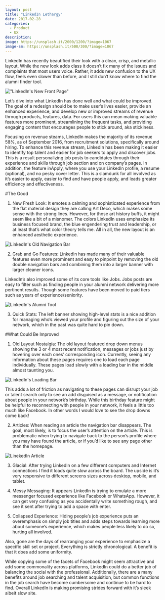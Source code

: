 ```yaml
---
layout: post
title: "LinkedIn Lethargy"
date: 2017-02-28
categories:
  - Product
  - UX
description:
image: https://unsplash.it/2000/1200/?image=1067
image-sm: https://unsplash.it/500/300/?image=1067
---
```

LinkedIn has recently beautified their look with a clean, crisp, and metallic layout. While the new look adds class it doesn’t fix many of the issues and complaints that most users voice. Rather, it adds new confusion to the UX flow, feels even slower than before, and I still don’t know where to find the alumni finder tool.

!["LinkedIn's New Front Page"][1]

Let’s dive into what LinkedIn has done well and what could be improved. The goal of a redesign should be to make user’s lives easier, provide an enhanced experience, and develop new or improved streams of revenue through products, features, data. For users this can mean making valuable features more prominent, streamlining the frequent tasks, and providing engaging content that encourages people to stick around, aka stickiness.

Focusing on revenue steams, LinkedIn makes the majority of its revenue 58%, as of September 2016, from recruitment solutions, specifically around hiring. To enhance this revenue stream, LinkedIn has been making it easier to identify top talent and easier for job seekers to apply and discover jobs. This is a result personalizing job posts to candidates through their experience and skills through job section and on company’s pages. In addition, the feature inApply, where you use your LinkedIn profile, a resume (optional), and no pesky cover letter. This is a slamdunk for all involved as it’s easier to apply, easier to find and have people apply, and leads greater efficiency and effectiveness.  

#The Good

1. New Fresh Look: It emotes a calming and sophisticated experience from the flat material design they are calling Art Deco, which makes some sense with the strong lines. However, for those art history buffs, it might seem like a bit of a misnomer. The colors LinkedIn uses emphasize its business focused brand, the blue engendering trust and leadership, or at least that’s what color theory tells me. All in all, the new layout is an enhanced aesthetic experience.

![LinkedIn's Old Navigation Bar][2]

2. Grab and Go Features: LinkedIn has made many of their valuable features even more prominent and easy to pinpoint by removing the old double navigation bars and combining them into a larger banner with larger cleaner icons.

LinkedIn’s also improved some of its core tools like Jobs. Jobs posts are easy to filter such as finding people in your alumni network delivering more pertinent results. Though some features have been moved to paid tiers such as years of experience/seniority.

![LinkedIn's Alumni Tool][3]

3. Quick Stats: The left banner showing high-level stats is a nice addition for managing who’s viewed your profile and figuring out the size of your network, which in the past was quite hard to pin down.

#What Could Be Improved

1. Old Layout Nostalgia: The old layout featured drop down menus showing the 3 or 4 most recent notification, messages or jobs just by hovering over each ones’ corresponding icon. Currently, seeing any information about these pages requires one to load each page individually. These pages load slowly with a loading bar in the middle almost taunting you.

![LinkedIn's Loading Bar][4]

This adds a lot of friction as navigating to these pages can disrupt your job or talent search only to see an add disguised as a message, or notification about people in your network’s birthday. While this birthday feature might be helpful to reconnecting with people in your network, it feels a little too much like Facebook. In other words I would love to see the drop downs come back!

2. Articles: When reading an article the navigation bar disappears. The goal, most likely, is to focus the user’s attention on the article. This is problematic when trying to navigate back to the person’s profile where you may have found the article, or if you’d like to see any page other than the homepage.

![LinekedIn Article][5]

3. Glacial: After trying LinkedIn on a few different computers and Internet connections I find it loads quite slow across the board. The upside is it’s very responsive to different screens sizes across desktop, mobile, and tablet.

4. Messy Messaging: It appears LinkedIn is trying to emulate a more messenger focused experience like Facebook or WhatsApp. However, it can get very confusing as you accidentally write something rough, and see it sent after trying to add a space with enter.

5. Collapsed Experience: Hiding people’s job experience puts an overemphasis on simply job titles and adds steps towards learning more about someone’s experience, which makes people less likely to do so, hurting all involved.

Also, gone are the days of rearranging your experience to emphasize a specific skill set or project. Everything is strictly chronological. A benefit is that it does add some uniformity.

While copying some of the facets of Facebook might seem attractive and add some commonality across platforms, LinkedIn could do a better job of balancing the social with the professional. Additionally, there are a many benefits around job searching and talent acquisition, but common functions in the job search have become cumbersome and continue to be hard to find. Overall LinkedIn is making promising strides forward with it’s sleek albeit slow site.

[1]: http://imgur.com/WjO8Dyk
[2]: http://imgur.com/ujKBUos
[3]: https://imgur.com/a/UTD8e
[4]: http://imgur.com/TEV24vH
[5]: http://imgur.com/jb2V06P
